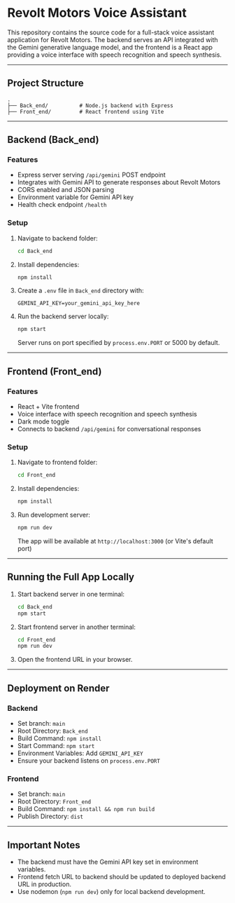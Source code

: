 
# Revolt Motors Voice Assistant

This repository contains the source code for a full-stack voice assistant application for Revolt Motors. The backend serves an API integrated with the Gemini generative language model, and the frontend is a React app providing a voice interface with speech recognition and speech synthesis.

---

## Project Structure

```
.
├── Back_end/          # Node.js backend with Express
├── Front_end/         # React frontend using Vite
```

---

## Backend (Back\_end)

### Features

* Express server serving `/api/gemini` POST endpoint
* Integrates with Gemini API to generate responses about Revolt Motors
* CORS enabled and JSON parsing
* Environment variable for Gemini API key
* Health check endpoint `/health`

### Setup

1. Navigate to backend folder:

   ```bash
   cd Back_end
   ```

2. Install dependencies:

   ```bash
   npm install
   ```

3. Create a `.env` file in `Back_end` directory with:

   ```
   GEMINI_API_KEY=your_gemini_api_key_here
   ```

4. Run the backend server locally:

   ```bash
   npm start
   ```

   Server runs on port specified by `process.env.PORT` or 5000 by default.

---

## Frontend (Front\_end)

### Features

* React + Vite frontend
* Voice interface with speech recognition and speech synthesis
* Dark mode toggle
* Connects to backend `/api/gemini` for conversational responses

### Setup

1. Navigate to frontend folder:

   ```bash
   cd Front_end
   ```

2. Install dependencies:

   ```bash
   npm install
   ```

3. Run development server:

   ```bash
   npm run dev
   ```

   The app will be available at `http://localhost:3000` (or Vite's default port)

---

## Running the Full App Locally

1. Start backend server in one terminal:

   ```bash
   cd Back_end
   npm start
   ```

2. Start frontend server in another terminal:

   ```bash
   cd Front_end
   npm run dev
   ```

3. Open the frontend URL in your browser.

---

## Deployment on Render

### Backend

* Set branch: `main`
* Root Directory: `Back_end`
* Build Command: `npm install`
* Start Command: `npm start`
* Environment Variables: Add `GEMINI_API_KEY`
* Ensure your backend listens on `process.env.PORT`

### Frontend

* Set branch: `main`
* Root Directory: `Front_end`
* Build Command: `npm install && npm run build`
* Publish Directory: `dist`

---

## Important Notes

* The backend must have the Gemini API key set in environment variables.
* Frontend fetch URL to backend should be updated to deployed backend URL in production.
* Use nodemon (`npm run dev`) only for local backend development.



